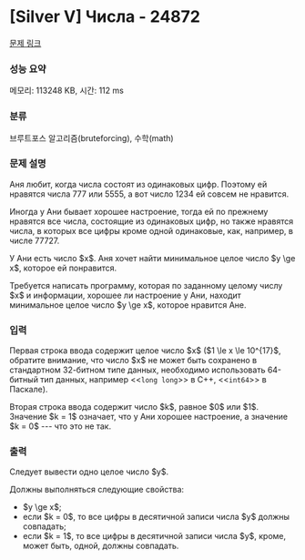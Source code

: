 # [Silver V] Числа - 24872 

[문제 링크](https://www.acmicpc.net/problem/24872) 

### 성능 요약

메모리: 113248 KB, 시간: 112 ms

### 분류

브루트포스 알고리즘(bruteforcing), 수학(math)

### 문제 설명

<p>Аня любит, когда числа состоят из одинаковых цифр. Поэтому ей нравятся числа 777 или 5555, а вот число 1234 ей совсем не нравится. </p>

<p>Иногда у Ани бывает хорошее настроение, тогда ей по прежнему нравятся все числа, состоящие из одинаковых цифр, но также нравятся числа, в которых все цифры кроме одной одинаковые, как, например, в числе 77727. </p>

<p>У Ани есть число $x$. Аня хочет найти минимальное целое число $y \ge x$, которое ей понравится.</p>

<p>Требуется написать программу, которая по заданному целому числу $x$ и информации, хорошее ли настроение у Ани, находит минимальное целое число $y \ge x$, которое нравится Ане. </p>

### 입력 

 <p>Первая строка ввода содержит целое число $x$ ($1 \le x \le 10^{17}$, обратите внимание, что число $x$ не может быть сохранено в стандартном 32-битном типе данных, необходимо использовать 64-битный тип данных, например <<<code>long long</code>>> в C++, <<<code>int64</code>>> в Паскале).</p>

<p>Вторая строка ввода содержит число $k$, равное $0$ или $1$. Значение $k = 1$ означает, что у Ани хорошее настроение, а значение $k = 0$ --- что это не так.</p>

### 출력 

 <p>Следует вывести одно целое число $y$.</p>

<p>Должны выполняться следующие свойства: </p>

<ul>
	<li>$y \ge x$;</li>
	<li>если $k = 0$, то все цифры в десятичной записи числа $y$ должны совпадать;</li>
	<li>если $k = 1$, то все цифры в десятичной записи числа $y$, кроме, может быть, одной, должны совпадать.</li>
</ul>

